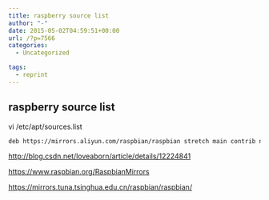 ```yaml
---
title: raspberry source list
author: "-"
date: 2015-05-02T04:59:51+00:00
url: /?p=7566
categories:
  - Uncategorized

tags:
  - reprint
---
```

## raspberry source list
vi /etc/apt/sources.list

```bash
deb https://mirrors.aliyun.com/raspbian/raspbian stretch main contrib non-free rpi
```

http://blog.csdn.net/loveaborn/article/details/12224841
  
https://www.raspbian.org/RaspbianMirrors
  
https://mirrors.tuna.tsinghua.edu.cn/raspbian/raspbian/